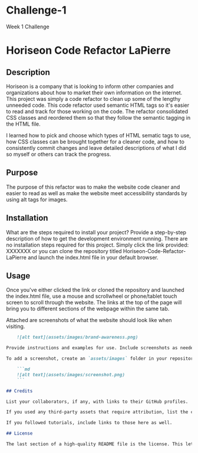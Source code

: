 # Challenge-1
Week 1 Challenge

# Horiseon Code Refactor LaPierre

## Description

Horiseon is a company that is looking to inform other companies and organizations about how to market their own information on the internet. This project was simply a code refactor to clean up some of the lengthy unneeded code. This code refactor used semantic HTML tags so it's easier to read and track for those working on the code. The refactor consolidated CSS classes and reordered them so that they follow the semantic tagging in the HTML file.

I learned how to pick and choose which types of HTML sematic tags to use, how CSS classes can be brought together for a cleaner code, and how to consistently commit changes and leave detailed descriptions of what I did so myself or others can track the progress.

## Purpose

The purpose of this refactor was to make the website code cleaner and easier to read as well as make the website meet accessibility standards by using alt tags for images.

## Installation

What are the steps required to install your project? Provide a step-by-step description of how to get the development environment running.
There are no installation steps required for this project. Simply click the link provided: XXXXXXX or you can clone the repository titled Horiseon-Code-Refactor-LaPierre and launch the index.html file in your default browser.

## Usage

Once you've either clicked the link or cloned the repository and launched the index.html file, use a mouse and scrollwheel or phone/tablet touch screen to scroll through the website. The links at the top of the page will bring you to different sections of the webpage within the same tab.

Attached are screenshots of what the website should look like when visiting.

```md
    ![alt text](assets/images/brand-awareness.png)

Provide instructions and examples for use. Include screenshots as needed.

To add a screenshot, create an `assets/images` folder in your repository and upload your screenshot to it. Then, using the relative filepath, add it to your README using the following syntax:

    ```md
    ![alt text](assets/images/screenshot.png)
    ```

## Credits

List your collaborators, if any, with links to their GitHub profiles.

If you used any third-party assets that require attribution, list the creators with links to their primary web presence in this section.

If you followed tutorials, include links to those here as well.

## License

The last section of a high-quality README file is the license. This lets other developers know what they can and cannot do with your project. If you need help choosing a license, refer to [https://choosealicense.com/](https://choosealicense.com/).
